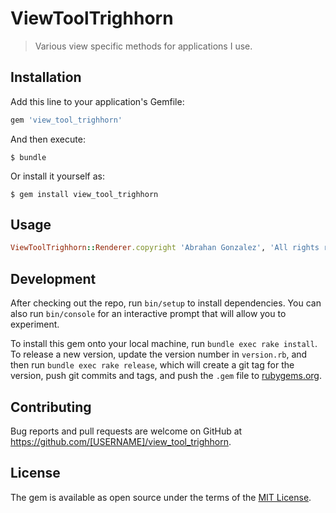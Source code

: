 # ViewToolTrighhorn

> Various view specific methods for applications I use.

## Installation

Add this line to your application's Gemfile:

```ruby
gem 'view_tool_trighhorn'
```

And then execute:

    $ bundle

Or install it yourself as:

    $ gem install view_tool_trighhorn

## Usage

```ruby
ViewToolTrighhorn::Renderer.copyright 'Abrahan Gonzalez', 'All rights reserved'
```

## Development

After checking out the repo, run `bin/setup` to install dependencies. You can also run `bin/console` for an interactive prompt that will allow you to experiment.

To install this gem onto your local machine, run `bundle exec rake install`. To release a new version, update the version number in `version.rb`, and then run `bundle exec rake release`, which will create a git tag for the version, push git commits and tags, and push the `.gem` file to [rubygems.org](https://rubygems.org).

## Contributing

Bug reports and pull requests are welcome on GitHub at https://github.com/[USERNAME]/view_tool_trighhorn.


## License

The gem is available as open source under the terms of the [MIT License](http://opensource.org/licenses/MIT).

